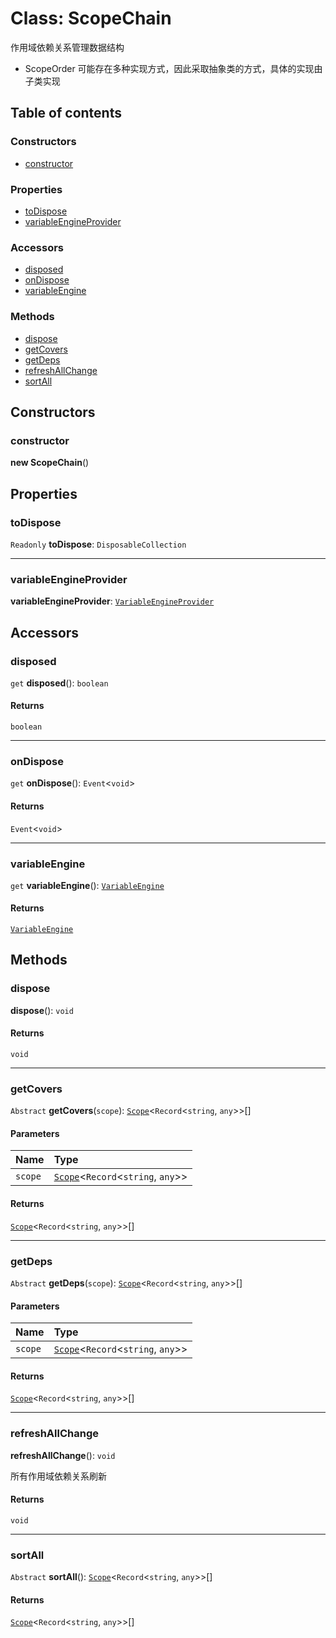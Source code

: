 # Class: ScopeChain

作用域依赖关系管理数据结构

* ScopeOrder 可能存在多种实现方式，因此采取抽象类的方式，具体的实现由子类实现

## Table of contents

### Constructors

* [constructor](/auto-docs/variable-core/classes/ScopeChain.md#constructor)

### Properties

* [toDispose](/auto-docs/variable-core/classes/ScopeChain.md#todispose)
* [variableEngineProvider](/auto-docs/variable-core/classes/ScopeChain.md#variableengineprovider)

### Accessors

* [disposed](/auto-docs/variable-core/classes/ScopeChain.md#disposed)
* [onDispose](/auto-docs/variable-core/classes/ScopeChain.md#ondispose)
* [variableEngine](/auto-docs/variable-core/classes/ScopeChain.md#variableengine)

### Methods

* [dispose](/auto-docs/variable-core/classes/ScopeChain.md#dispose)
* [getCovers](/auto-docs/variable-core/classes/ScopeChain.md#getcovers)
* [getDeps](/auto-docs/variable-core/classes/ScopeChain.md#getdeps)
* [refreshAllChange](/auto-docs/variable-core/classes/ScopeChain.md#refreshallchange)
* [sortAll](/auto-docs/variable-core/classes/ScopeChain.md#sortall)

## Constructors

### constructor

**new ScopeChain**()

## Properties

### toDispose

`Readonly` **toDispose**: `DisposableCollection`

***

### variableEngineProvider

**variableEngineProvider**: [`VariableEngineProvider`](/auto-docs/variable-core/variables/VariableEngineProvider-1.md)

## Accessors

### disposed

`get` **disposed**(): `boolean`

#### Returns

`boolean`

***

### onDispose

`get` **onDispose**(): `Event`<`void`>

#### Returns

`Event`<`void`>

***

### variableEngine

`get` **variableEngine**(): [`VariableEngine`](/auto-docs/variable-core/classes/VariableEngine.md)

#### Returns

[`VariableEngine`](/auto-docs/variable-core/classes/VariableEngine.md)

## Methods

### dispose

**dispose**(): `void`

#### Returns

`void`

***

### getCovers

`Abstract` **getCovers**(`scope`): [`Scope`](/auto-docs/variable-core/classes/Scope.md)<`Record`<`string`, `any`>>\[]

#### Parameters

| Name | Type |
| :------ | :------ |
| `scope` | [`Scope`](/auto-docs/variable-core/classes/Scope.md)<`Record`<`string`, `any`>> |

#### Returns

[`Scope`](/auto-docs/variable-core/classes/Scope.md)<`Record`<`string`, `any`>>\[]

***

### getDeps

`Abstract` **getDeps**(`scope`): [`Scope`](/auto-docs/variable-core/classes/Scope.md)<`Record`<`string`, `any`>>\[]

#### Parameters

| Name | Type |
| :------ | :------ |
| `scope` | [`Scope`](/auto-docs/variable-core/classes/Scope.md)<`Record`<`string`, `any`>> |

#### Returns

[`Scope`](/auto-docs/variable-core/classes/Scope.md)<`Record`<`string`, `any`>>\[]

***

### refreshAllChange

**refreshAllChange**(): `void`

所有作用域依赖关系刷新

#### Returns

`void`

***

### sortAll

`Abstract` **sortAll**(): [`Scope`](/auto-docs/variable-core/classes/Scope.md)<`Record`<`string`, `any`>>\[]

#### Returns

[`Scope`](/auto-docs/variable-core/classes/Scope.md)<`Record`<`string`, `any`>>\[]
